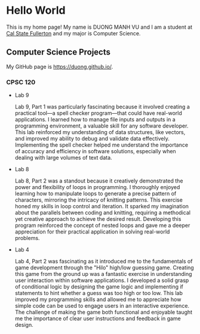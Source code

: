 # Hello World

This is my home page! My name is DUONG MANH VU and I am a student at [Cal State Fullerton](http://www.fullerton.edu/) and my major is Computer Science.

## Computer Science Projects

My GitHub page is https://duong.github.io/.

### CPSC 120

* Lab 9

    Lab 9, Part 1 was particularly fascinating because it involved creating a practical tool—a spell 
    checker program—that could have real-world applications. I learned how to manage file inputs and 
    outputs in a programming environment, a valuable skill for any software developer. This lab reinforced 
    my understanding of data structures, like vectors, and improved my ability to debug and validate data 
    effectively. Implementing the spell checker helped me understand the importance of accuracy and 
    efficiency in software solutions, especially when dealing with large volumes of text data.

* Lab 8

    Lab 8, Part 2 was a standout because it creatively demonstrated the power and flexibility of loops 
    in programming. I thoroughly enjoyed learning how to manipulate loops to generate a precise pattern 
    of characters, mirroring the intricacy of knitting patterns. This exercise honed my skills in loop 
    control and iteration. It sparked my imagination about the parallels between coding and knitting, 
    requiring a methodical yet creative approach to achieve the desired result. Developing this program 
    reinforced the concept of nested loops and gave me a deeper appreciation for their practical application 
    in solving real-world problems.

* Lab 4

    Lab 4, Part 2 was fascinating as it introduced me to the fundamentals of game development through the 
    "Hilo" high/low guessing game. Creating this game from the ground up was a fantastic exercise in 
    understanding user interaction within software applications. I developed a solid grasp of conditional 
    logic by designing the game logic and implementing if statements to hint whether a guess was too high 
    or too low. This lab improved my programming skills and allowed me to appreciate how simple code can 
    be used to engage users in an interactive experience. The challenge of making the game both functional 
    and enjoyable taught me the importance of clear user instructions and feedback in game design.